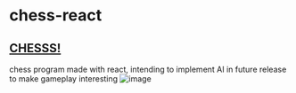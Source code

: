 # chess-react
[CHESSS!](https://benjamalegni.github.io/chesss/)
---
chess program made with react, intending to implement AI in future release to make gameplay interesting
![image](https://github.com/user-attachments/assets/62480912-e8c2-4aa7-b95c-fc3962986f4f)

